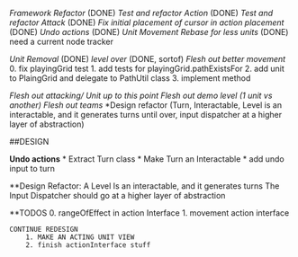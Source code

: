 *Framework Refactor* (DONE)
*Test and refactor Action* (DONE)
*Test and refactor Attack* (DONE)
*Fix initial placement of cursor in action placement* (DONE)
*Undo actions* (DONE)
*Unit Movement Rebase for less units* (DONE)
	need a current node tracker

*Unit Removal* (DONE)
*level over* (DONE, sortof)
*Flesh out better movement*
	0. fix playingGrid test
	1. add tests for playingGrid.pathExistsFor
	2. add unit to PlaingGrid and delegate to PathUtil class
	3. implement method



*Flesh out attacking/ Unit up to this point*
*Flesh out demo level (1 unit vs another)*
*Flesh out teams*
*Design refactor (Turn, Interactable, Level is an interactable, and it generates turns until over,
	input dispatcher at a higher layer of abstraction)


##DESIGN

**Undo actions**
	* Extract Turn class
	* Make Turn an Interactable
	* add undo input to turn
	

**Design Refactor: 
	A Level Is an interactable, and it generates turns
	The Input Dispatcher should go at a higher layer of abstraction
	
**TODOS
	0. rangeOfEffect in action Interface
	1. movement action interface
	
	
	CONTINUE REDESIGN
		1. MAKE AN ACTING UNIT VIEW
		2. finish actionInterface stuff
	